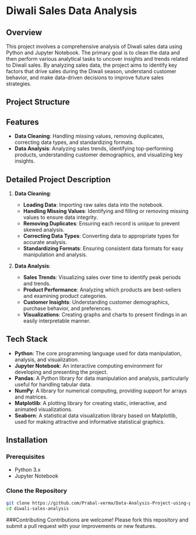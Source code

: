 # Diwali Sales Data Analysis

## Overview

This project involves a comprehensive analysis of Diwali sales data using Python and Jupyter Notebook. The primary goal is to clean the data and then perform various analytical tasks to uncover insights and trends related to Diwali sales. By analyzing sales data, the project aims to identify key factors that drive sales during the Diwali season, understand customer behavior, and make data-driven decisions to improve future sales strategies.

## Project Structure


## Features

- **Data Cleaning**: Handling missing values, removing duplicates, correcting data types, and standardizing formats.
- **Data Analysis**: Analyzing sales trends, identifying top-performing products, understanding customer demographics, and visualizing key insights.

## Detailed Project Description

1. **Data Cleaning**:
    - **Loading Data**: Importing raw sales data into the notebook.
    - **Handling Missing Values**: Identifying and filling or removing missing values to ensure data integrity.
    - **Removing Duplicates**: Ensuring each record is unique to prevent skewed analysis.
    - **Correcting Data Types**: Converting data to appropriate types for accurate analysis.
    - **Standardizing Formats**: Ensuring consistent data formats for easy manipulation and analysis.

2. **Data Analysis**:
    - **Sales Trends**: Visualizing sales over time to identify peak periods and trends.
    - **Product Performance**: Analyzing which products are best-sellers and examining product categories.
    - **Customer Insights**: Understanding customer demographics, purchase behavior, and preferences.
    - **Visualizations**: Creating graphs and charts to present findings in an easily interpretable manner.

## Tech Stack

- **Python**: The core programming language used for data manipulation, analysis, and visualization.
- **Jupyter Notebook**: An interactive computing environment for developing and presenting the project.
- **Pandas**: A Python library for data manipulation and analysis, particularly useful for handling tabular data.
- **NumPy**: A library for numerical computing, providing support for arrays and matrices.
- **Matplotlib**: A plotting library for creating static, interactive, and animated visualizations.
- **Seaborn**: A statistical data visualization library based on Matplotlib, used for making attractive and informative statistical graphics.

## Installation

### Prerequisites
- Python 3.x
- Jupyter Notebook

### Clone the Repository
```bash
git clone https://github.com/Prabal-verma/Data-Analysis-Project-using-python.git
cd diwali-sales-analysis
```
###Contributing
Contributions are welcome! Please fork this repository and submit a pull request with your improvements or new features.
